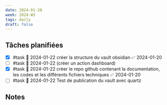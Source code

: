 ```yaml
---
date: 2024-01-20
week: 2024-W3
tags: daily
draft: false 
---
```


## Tâches planifiées

- [x] #task 📅 2024-01-22 créer la structure du vault obsidian ✅ 2024-01-20
- [ ] #task 📅 2024-01-22 (créer un action dashboard)
- [x] #task 📅 2024-01-22 créer le repo github contenant la documentation, les codes et les différents fichiers techniques ✅ 2024-01-20
- [ ] #task 📅 2024-01-22 Test de publication du vault avec quartz

## Notes
